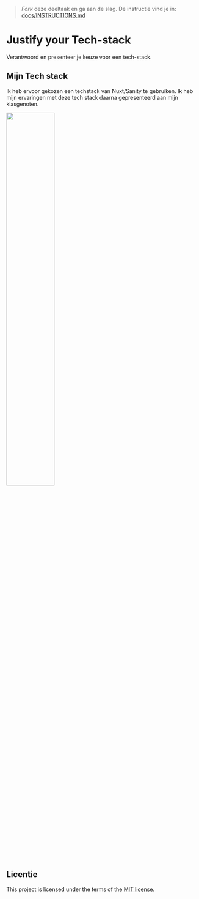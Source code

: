 > _Fork_ deze deeltaak en ga aan de slag. De instructie vind je in: [docs/INSTRUCTIONS.md](https://github.com/fdnd-task/choices-choices-justify-your-tech-stack/blob/main/docs/INSTRUCTIONS.md)

# Justify your Tech-stack

Verantwoord en presenteer je keuze voor een tech-stack.

## Mijn Tech stack
Ik heb ervoor gekozen een techstack van Nuxt/Sanity te gebruiken. Ik heb mijn ervaringen met deze tech stack daarna gepresenteerd aan mijn klasgenoten.

<img src= "https://github.com/kosterm14/choices-choices-justify-your-tech-stack/assets/61830362/8e6c01f2-8014-4a8c-a1cc-e56edcdaf31b" width= 50%>

## Licentie

This project is licensed under the terms of the [MIT license](./LICENSE).

